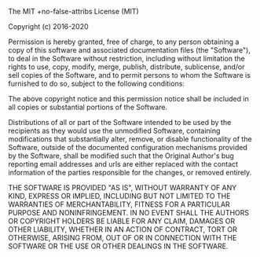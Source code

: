 The MIT +no-false-attribs License (MIT)

Copyright (c) 2016-2020

Permission is hereby granted, free of charge, to any person obtaining a copy of this software and associated documentation files (the "Software"), to deal in the Software without restriction, including without limitation the rights to use, copy, modify, merge, publish, distribute, sublicense, and/or sell copies of the Software, and to permit persons to whom the Software is furnished to do so, subject to the following conditions:

The above copyright notice and this permission notice shall be included in all copies or substantial portions of the Software.

Distributions of all or part of the Software intended to be used by the recipients as they would use the unmodified Software, containing modifications that substantially alter, remove, or disable functionality of the Software, outside of the documented configuration mechanisms provided by the Software, shall be modified such that the Original Author's bug reporting email addresses and urls are either replaced with the contact information of the parties responsible for the changes, or removed entirely.

THE SOFTWARE IS PROVIDED "AS IS", WITHOUT WARRANTY OF ANY KIND, EXPRESS OR IMPLIED, INCLUDING BUT NOT LIMITED TO THE WARRANTIES OF MERCHANTABILITY, FITNESS FOR A PARTICULAR PURPOSE AND NONINFRINGEMENT. IN NO EVENT SHALL THE AUTHORS OR COPYRIGHT HOLDERS BE LIABLE FOR ANY CLAIM, DAMAGES OR OTHER LIABILITY, WHETHER IN AN ACTION OF CONTRACT, TORT OR OTHERWISE, ARISING FROM, OUT OF OR IN CONNECTION WITH THE SOFTWARE OR THE USE OR OTHER DEALINGS IN THE SOFTWARE.


